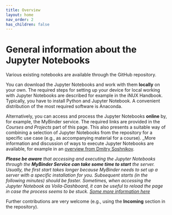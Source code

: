 ```yaml
---
title: Overview
layout: home
nav_order: 2
has_children: false
---
```


# General information about the Jupyter Notebooks

Various existing notebooks are available through the GitHub repository.

You can download the Jupyter Notebooks and work with them **locally** on your own. The required steps for setting up your device for local working with Jupyter Notebooks are described for example in the iNUX Handbook. Typically, you have to install Python and Jupyter Notebook. A convenient distribution of the most required software is Anaconda.

Alternatively, you can access and process the Jupyter Notebooks **online** by, for example, the MyBinder service. The required links are provided in the _Courses and Projects_ part of this page. This also presents a suitable way of combining a selection of Jupyter Notebooks from the repository for a specific use case (e.g., as accompanying material for a course). _More information and discussion of ways to execute Jupyter Notebooks are available, for example in an [overview from Dmitry Soshnikov](https://soshnikov.com/education/how-to-execute-notebooks-from-github/). 

_**Please be aware** that accessing and executing the Jupyter Notebooks through the **MyBinder Service can take some time to start** the server. Usually, the first start takes longer because MyBinder needs to set up a server with a specific installation for you. Subsequent starts (in the following minutes) should be faster. Sometimes, when accessing the Jupyter Notebook as Voila-Dashboard, it can be useful to reload the page in case the process seems to be stuck. [Some more information here](https://discourse.jupyter.org/t/how-to-reduce-mybinder-org-repository-startup-time/4956)_ 

Further contributions are very welcome (e.g., using the **Incoming** section in the repository).